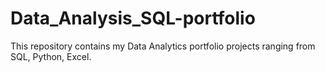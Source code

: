 # Data_Analysis_SQL-portfolio
This repository contains my Data Analytics portfolio projects ranging from SQL, Python, Excel.
